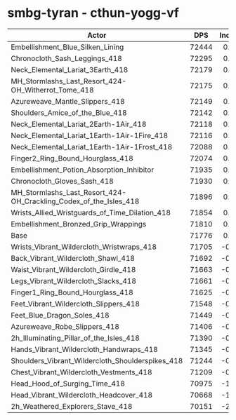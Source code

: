 # smbg-tyran - cthun-yogg-vf
| Actor | DPS | Increase |
|---|:---:|:---:|
|Embellishment_Blue_Silken_Lining|72444|0.93%|
|Chronocloth_Sash_Leggings_418|72295|0.72%|
|Neck_Elemental_Lariat_3Earth_418|72179|0.56%|
|MH_Stormlashs_Last_Resort_424-OH_Witherrot_Tome_418|72175|0.56%|
|Azureweave_Mantle_Slippers_418|72149|0.52%|
|Shoulders_Amice_of_the_Blue_418|72142|0.51%|
|Neck_Elemental_Lariat_2Earth-1Air_418|72118|0.48%|
|Neck_Elemental_Lariat_1Earth-1Air-1Fire_418|72116|0.47%|
|Neck_Elemental_Lariat_1Earth-1Air-1Frost_418|72088|0.43%|
|Finger2_Ring_Bound_Hourglass_418|72074|0.42%|
|Embellishment_Potion_Absorption_Inhibitor|71935|0.22%|
|Chronocloth_Gloves_Sash_418|71930|0.21%|
|MH_Stormlashs_Last_Resort_424-OH_Crackling_Codex_of_the_Isles_418|71896|0.17%|
|Wrists_Allied_Wristguards_of_Time_Dilation_418|71854|0.11%|
|Embellishment_Bronzed_Grip_Wrappings|71810|0.05%|
|Base|71776|0.00%|
|Wrists_Vibrant_Wildercloth_Wristwraps_418|71705|-0.10%|
|Back_Vibrant_Wildercloth_Shawl_418|71692|-0.12%|
|Waist_Vibrant_Wildercloth_Girdle_418|71663|-0.16%|
|Legs_Vibrant_Wildercloth_Slacks_418|71661|-0.16%|
|Finger1_Ring_Bound_Hourglass_418|71625|-0.21%|
|Feet_Vibrant_Wildercloth_Slippers_418|71548|-0.32%|
|Feet_Blue_Dragon_Soles_418|71449|-0.46%|
|Azureweave_Robe_Slippers_418|71406|-0.52%|
|2h_Illuminating_Pillar_of_the_Isles_418|71390|-0.54%|
|Hands_Vibrant_Wildercloth_Handwraps_418|71345|-0.60%|
|Shoulders_Vibrant_Wildercloth_Shoulderspikes_418|71244|-0.74%|
|Chest_Vibrant_Wildercloth_Vestments_418|71209|-0.79%|
|Head_Hood_of_Surging_Time_418|70975|-1.12%|
|Head_Vibrant_Wildercloth_Headcover_418|70668|-1.54%|
|2h_Weathered_Explorers_Stave_418|70151|-2.26%|
